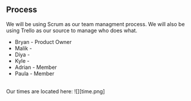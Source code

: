 ## Process
We will be using Scrum as our team managment process.
We will also be using Trello as our source to manage who does what.

- Bryan - Product Owner
- Malik - 
- Diya -
- Kyle - 
- Adrian - Member
- Paula - Member

<br>
Our times are located here: 
![][time.png]
